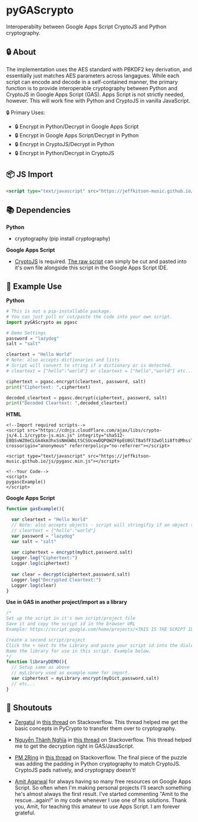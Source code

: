 # pyGAScrypto
Interoperabilty between Google Apps Script CryptoJS and Python cryptography.

## :lock: About
The implementation uses the AES standard with PBKDF2 key derivation, and essentially just matches AES parameters across langagues. While each script can encode and decode in a self-contained manner, the primary function is to provide interoperable cryptography between Python and CryptoJS in Google Apps Script (GAS). Apps Script is not strictly needed, however. This will work fine with Python and CryptoJS in vanilla JavaScript. 

:lock: Primary Uses:
- :lock: Encrypt in Python/Decrypt in Google Apps Script
- :lock: Encrypt in Google Apps Script/Decrypt in Python
- :lock: Encrypt in CryptoJS/Decrypt in Python
- :lock: Encrypt in Python/Decrypt in CryptoJS

## :package: JS Import
```html
<script type="text/javascript" src="https://jeffkitson-music.github.io/js/pygasc.min.js"></script>
```

## :books: Dependencies 
**Python**

- cryptography (pip install cryptography)

**Google Apps Script**
- [CryptoJS](https://github.com/brix/crypto-js) is required. [The raw script](https://cdnjs.cloudflare.com/ajax/libs/crypto-js/4.0.0/crypto-js.min.js) can simply be cut and pasted into it's own file alongside this script in the Google Apps Script IDE.

## :eyes: Example Use
**Python**
```python
# This is not a pip-installable package. 
# You can just pull or cut/paste the code into your own script.
import pyGAScrypto as pgasc

# Demo Settings
password = "lazydog"
salt = "salt"

cleartext = "Hello World"
# Note: also accepts dictionaries and lists 
# Script will convert to string if a dictionary or is detected.
# cleartext = {"hello":"world"} or cleartext = ["hello","world"] etc...

ciphertext = pgasc.encrypt(cleartext, password, salt)
print("Ciphertext: ",ciphertext)

decoded_cleartext = pgasc.decrypt(ciphertext, password, salt)
print("Decoded Cleartext: ",decoded_cleartext)


```
**HTML**
```
<!--Import required scripts-->
<script src="https://cdnjs.cloudflare.com/ajax/libs/crypto-js/4.1.1/crypto-js.min.js" integrity="sha512-E8QSvWZ0eCLGk4km3hxSsNmGWbLtSCSUcewDQPQWZF6pEU8GlT8a5fF32wOl1i8ftdMhssTrF/OhyGWwonTcXA==" crossorigin="anonymous" referrerpolicy="no-referrer"></script>

<script type="text/javascript" src="https://jeffkitson-music.github.io/js/pygasc.min.js"></script>

<!--Your Code-->
<script>
pygascExample()
</script>
```
**Google Apps Script**
```javascript
function gasExample(){

  var cleartext = "Hello World"
  // Note: also accepts objects - script will stringifiy if an object type is detected.
  // cleartext = {"hello":"world"}
  var password = "lazydog"
  var salt = "salt"
  
  var ciphertext = encrypt(myDict,password,salt)
  Logger.log("Ciphertext:")
  Logger.log(ciphertext)
  
  var clear = decrypt(ciphertext,password,salt)
  Logger.log("Decrypted Cleartext:")
  Logger.log(clear)
}
```
**Use in GAS in another project/import as a library**
```javascript
/*
Set up the script in it's own script/project file
Save it and copy the script id in the browser URL
Example: https://script.google.com/home/projects/<THIS IS THE SCRIPT ID>/edit

Create a second script/project
Click the + next to the Library and paste your script id into the dialog box
Name the library for use in this script. Example below. 
*/
function libraryDEMO(){
  // Setup same as above
  // myLibrary used as example name for import.
  var ciphertext = myLibrary.encrypt(myDict,password,salt)
  // etc...
}
```
## :mega:  Shoutouts
- [Zergatul](https://stackoverflow.com/users/960055/zergatul) in [this thread](https://stackoverflow.com/questions/59488728/aes-encrypt-in-cryptojs-decrypt-in-pycrypto) on Stackoverflow. This thread helped me get the basic concepts in PyCrypto to transfer them over to cryptography. 

- [Nguyễn Thành Nghĩa](https://stackoverflow.com/users/9454452/nguy%e1%bb%85n-th%c3%a0nh-ngh%c4%a9a) in [this thread](https://stackoverflow.com/questions/39311514/how-to-decrypt-aes-with-cryptojs) on Stackoverflow. This thread helped me to get the decryption right in GAS/JavaScript.

- [PM 2Ring](https://stackoverflow.com/users/4014959/pm-2ring) in [this thread](https://stackoverflow.com/questions/50062663/encryption-decryption-using-aes-cbc-pkcs7padding) on Stackoverflow. The final piece of the puzzle was adding the padding in Python cryptography to match CryptoJS. CryptoJS pads natively, and cryptograpy doesn't!

- [Amit Agarwal](https://www.labnol.org/about) for always having so many free resources on Google Apps Script. So often when I'm making personal projects I'll search something he's almost always the first result. I've started commenting "Amit to the rescue...again!" in my code whenever I use one of his solutions. Thank you, Amit, for teaching this amateur to use Apps Script. I am forever grateful. 
